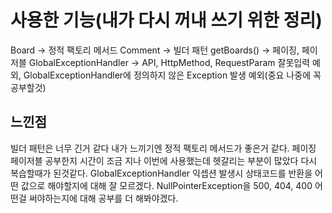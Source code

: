 # 사용한 기능(내가 다시 꺼내 쓰기 위한 정리)
Board -> 정적 팩토리 메서드
Comment -> 빌더 패턴
getBoards() -> 페이징, 페이저블
GlobalExceptionHandler -> API, HttpMethod, RequestParam 잘못입력 예외, GlobalExceptionHandler에 정의하지 않은 Exception 발생 예외(중요 나중에 꼭 공부할것)

## 느낀점
빌더 패턴은 너무 긴거 같다 내가 느끼기엔 정적 팩토리 메서드가 좋은거 같다.
페이징 페이저블 공부한지 시간이 조금 지나 이번에 사용했는데 헷갈리는 부분이 많았다 다시 복습할때가 된것같다.
GlobalExceptionHandler 익셉션 발생시 상태코드를 반환을 어떤 값으로 해야할지에 대해 잘 모르겠다. NullPointerException을 500, 404, 400 어떤걸 써야하는지에 대해 공부를 더 해봐야겠다.
